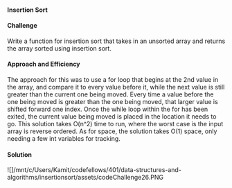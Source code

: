 #### Insertion Sort
#### Challenge
Write a function for insertion sort that takes in an unsorted array and returns the array sorted using insertion sort.

#### Approach and Efficiency
The approach for this was to use a for loop that begins at the 2nd value in the array, and compare it to every value before it, while the next value is still greater than the current one being moved. Every time a value before the one being moved is greater than the one being moved, that larger value is shifted forward one index. Once the while loop within the for has been exited, the current value being moved is placed in the location it needs to go. This solution takes O(n^2) time to run, where the worst case is the input array is reverse ordered. As for space, the solution takes O(1) space, only needing a few int variables for tracking.


#### Solution
![]/mnt/c/Users/Kamit/codefellows/401/data-structures-and-algorithms/insertionsort/assets/codeChallenge26.PNG

